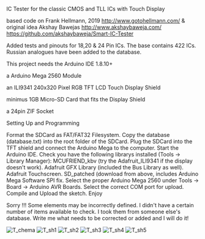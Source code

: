 IC Tester for the classic CMOS and TLL ICs with Touch Display

based code on Frank Hellmann, 2019 http://www.gotohellmann.com/ & original idea Akshay Bawejas http://www.akshaybaweja.com/ https://github.com/akshaybaweja/Smart-IC-Tester

Added tests and pinouts for 18,20 & 24 Pin ICs. The base contains 422 ICs. Russian analogues have been added to the database.

This project needs the Arduino IDE 1.8.10+

a Arduino Mega 2560 Module

an ILI9341 240x320 Pixel RGB TFT LCD Touch Display Shield

minimus 1GB Micro-SD Card that fits the Display Shield

a 24pin ZIF Socket



Setting Up and Programming

Format the SDCard as FAT/FAT32 Filesystem. Copy the database (database.txt) into the root folder of the SDCard. Plug the SDCard into the TFT shield and connect the Arduino Mega to the computer. Start the Arduino IDE. Check you have the following librarys installed (Tools -> Library Manager): MCUFRIEND_kbv (try the Adafruit_ILI9341 if the display doesn't work). Adafruit GFX Library (included the Bus Library as well). Adafruit Touchscreen. SD_patched (download from above, includes Arduino Mega Software SPI fix. Select the proper Arduino Mega 2560 under Tools -> Board -> Arduino AVR Boards. Select the correct COM port for upload. Compile and Upload the sketch. Enjoy

Sorry !!! Some elements may be incorrectly defined. I didn't have a certain number of items available to check. I took them from someone else's database. Write me what needs to be corrected or added and I will do it!

![T_chema](https://user-images.githubusercontent.com/125442802/219011874-526468a1-553a-444b-a92e-665b739dd98b.jpg)
![T_sh1](https://user-images.githubusercontent.com/125442802/219011880-74a5c129-1eb8-43b3-9f7b-212fb89f0321.JPG)
![T_sh2](https://user-images.githubusercontent.com/125442802/219011882-c092854d-4b8a-4402-bf63-411809dc5b17.JPG)
![T_sh3](https://user-images.githubusercontent.com/125442802/219011884-bd9033ed-fc09-4ab6-953f-bd8f57de2d39.JPG)
![T_sh4](https://user-images.githubusercontent.com/125442802/219011887-5ca2a110-48df-4b09-9f03-b7df83441ad0.JPG)
![T_sh5](https://user-images.githubusercontent.com/125442802/219011889-1a32831e-5ada-418a-a883-0b24558597f3.JPG)
